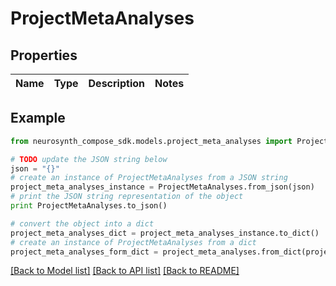# ProjectMetaAnalyses


## Properties
Name | Type | Description | Notes
------------ | ------------- | ------------- | -------------

## Example

```python
from neurosynth_compose_sdk.models.project_meta_analyses import ProjectMetaAnalyses

# TODO update the JSON string below
json = "{}"
# create an instance of ProjectMetaAnalyses from a JSON string
project_meta_analyses_instance = ProjectMetaAnalyses.from_json(json)
# print the JSON string representation of the object
print ProjectMetaAnalyses.to_json()

# convert the object into a dict
project_meta_analyses_dict = project_meta_analyses_instance.to_dict()
# create an instance of ProjectMetaAnalyses from a dict
project_meta_analyses_form_dict = project_meta_analyses.from_dict(project_meta_analyses_dict)
```
[[Back to Model list]](../README.md#documentation-for-models) [[Back to API list]](../README.md#documentation-for-api-endpoints) [[Back to README]](../README.md)


